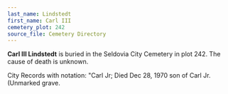 ```yaml
---
last_name: Lindstedt
first_name: Carl III
cemetery_plot: 242
source_file: Cemetery Directory
---
```

**Carl III   Lindstedt** is buried in the Seldovia City Cemetery in plot 242.  The cause of death is unknown.

City Records with notation: "Carl Jr; Died Dec 28, 1970
son of Carl Jr.
(Unmarked grave.
